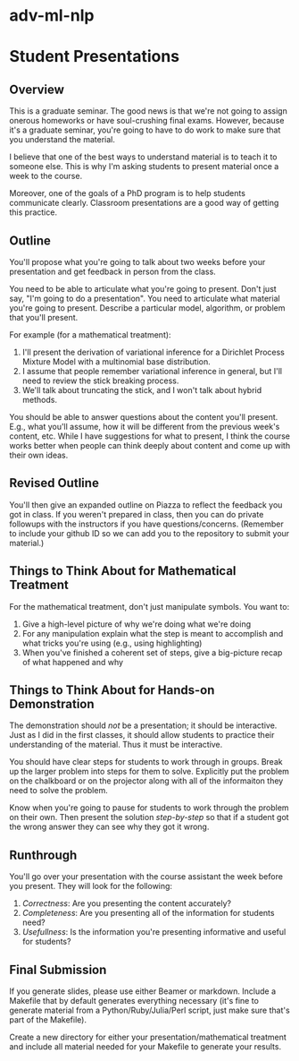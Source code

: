 # adv-ml-nlp

Student Presentations
=

Overview
--------

This is a graduate seminar.  The good news is that we're not going to
assign onerous homeworks or have soul-crushing final exams.  However,
because it's a graduate seminar, you're going to have to do work to
make sure that you understand the material.

I believe that one of the best ways to understand material is to teach
it to someone else.  This is why I'm asking students to present
material once a week to the course.

Moreover, one of the goals of a PhD program is to help students
communicate clearly.  Classroom presentations are a good way of
getting this practice.

Outline
-------

You'll propose what you're going to talk about two weeks before your
presentation and get feedback in person from the class.

You need to be able to articulate what you're going to present.  Don't
just say, "I'm going to do a presentation".  You need to articulate
what material you're going to present.  Describe a particular model,
algorithm, or problem that you'll present.

For example (for a mathematical treatment): 

1.  I'll present the derivation of variational inference for a Dirichlet Process Mixture Model with a multinomial base distribution.
1.  I assume that people remember variational inference in general, but I'll need to review the stick breaking process.
1.  We'll talk about truncating the stick, and I won't talk about hybrid methods.

You should be able to answer questions about the content you'll
present.  E.g., what you'll assume, how it will be different from the
previous week's content, etc.  While I have suggestions for what to
present, I think the course works better when people can think deeply
about content and come up with their own ideas.

Revised Outline
---------------

You'll then give an expanded outline on Piazza to reflect the feedback
you got in class.  If you weren't prepared in class, then you can do
private followups with the instructors if you have questions/concerns.
(Remember to include your github ID so we can add you to the
repository to submit your material.)

Things to Think About for Mathematical Treatment
------------------------------------------------

For the mathematical treatment, don't just manipulate symbols.  You want to:
1.  Give a high-level picture of why we're doing what we're doing
1.  For any manipulation explain what the step is meant to accomplish and what tricks you're using (e.g., using highlighting)
1.  When you've finished a coherent set of steps, give a big-picture recap of what happened and why

Things to Think About for Hands-on Demonstration
------------------------------------------------

The demonstration should *not* be a presentation; it should be
interactive.  Just as I did in the first classes, it should allow
students to practice their understanding of the material.  Thus it
must be interactive.

You should have clear steps for students to work through in groups.
Break up the larger problem into steps for them to solve.  Explicitly
put the problem on the chalkboard or on the projector along with all
of the informaiton they need to solve the problem.

Know when you're going to pause for students to work through the
problem on their own.  Then present the solution *step-by-step* so
that if a student got the wrong answer they can see why they got it
wrong.

Runthrough
---------------

You'll go over your presentation with the course assistant the week
before you present.  They will look for the following:
1.  *Correctness*: Are you presenting the content accurately?
1.  *Completeness*: Are you presenting all of the information for students need?
1.  *Usefullness*: Is the information you're presenting informative and useful for students?

Final Submission
----------------

If you generate slides, please use either Beamer or markdown.  Include
a Makefile that by default generates everything necessary (it's fine
to generate material from a Python/Ruby/Julia/Perl script, just make
sure that's part of the Makefile).

Create a new directory for either your presentation/mathematical
treatment and include all material needed for your Makefile to
generate your results.
